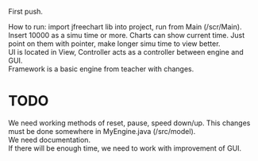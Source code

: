First push.


How to run: import jfreechart lib into project, run from Main (/scr/Main).  
Insert 10000 as a simu time or more. Charts can show current time. Just point on them with pointer, make longer simu time to view better.  
UI is located in View, Controller acts as a controller between engine and GUI.  
Framework is a basic engine from teacher with changes.  

# TODO

We need working methods of reset, pause, speed down/up.  This changes must be done somewhere in MyEngine.java (/src/model).  
We need documentation.  
If there will be enough time, we need to work with improvement of GUI.  
